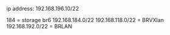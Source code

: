 ip address: 192.168.196.10/22

184 = storage br6
192.168.184.0/22
192.168.118.0/22 = BRVXlan
192.168.192.0/22 = BRLAN
